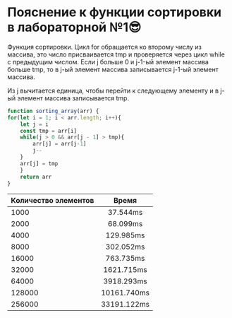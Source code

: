 # **Пояснение к функции сортировки в лабораторной №1**:sunglasses:

Функция сортировки. Цикл for обращается ко второму числу из массива, это число присваивается tmp и проверяется через цикл while с предыдущим числом. Если j больше 0 и j-1-ый элемент массива больше tmp, то в j-ый элемент массива записывается j-1-ый элемент массива. 

Из j вычитается единица, чтобы перейти к следующему элементу и в j-ый элемент массива записывается tmp. 

```js
function sorting_array(arr) {
for(let i = 1; i < arr.length; i++){
    let j = i
    const tmp = arr[i]
    while(j > 0 && arr[j - 1] > tmp){
        arr[j] = arr[j-1]
        j--
    }
    arr[j] = tmp
    }
    return arr
}
```


| Количество элементов     | Время         | 
| -------------            |:-------------:| 
|         1000             |  37.544ms     | 
|         2000             |  68.099ms     | 
|         4000             |  129.985ms    |
|         8000             |  302.052ms    |
|         16000            |  763.735ms    |
|         32000            |  1621.715ms   |
|         64000            |  3918.293ms   |
|         128000           |  10161.740ms  |
|         256000           |  33191.122ms  |
